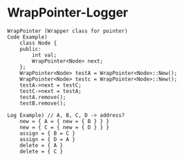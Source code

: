 # WrapPointer-Logger
    WrapPointer (Wrapper class for pointer)
    Code Example)
        class Node {
        public:
            int val;
            WrapPointer<Node> next;
        };
        WrapPointer<Node> testA = WrapPointer<Node>::New();
        WrapPointer<Node> testc = WrapPointer<Node>::New();
        testA->next = testC;
        testC->next = testA;
        testA.remove();
        testB.remove();
        
    Log Example) // A, B, C, D -> address?
        new = { A = { new = { B } } }
        new = { C = { new = { D } } }
        assign = { B = C }
        assign = { D = A }
        delete = { A }
        delete = { C }
      
